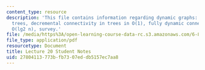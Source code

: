 ```yaml
---
content_type: resource
description: 'This file contains information regarding dynamic graphs: Euler tour
  trees, decremental connectivity in trees in O(1), fully dynamic connectivity in
  O(lg2 n), survey.'
file: /media/https%3A/open-learning-course-data-rc.s3.amazonaws.com/6-851-advanced-data-structures-spring-2012/27804113773bfb7307eddb5157ec7aa8_MIT6_851S12_L20.pdf
file_type: application/pdf
resourcetype: Document
title: Lecture 20 Student Notes
uid: 27804113-773b-fb73-07ed-db5157ec7aa8
---
```

